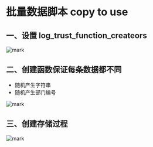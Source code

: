# 批量数据脚本 copy to use

## 一、设置 log_trust_function_createors

![mark](http://codedorado.oss-cn-beijing.aliyuncs.com/images/20200405/154235054.png)

## 二、创建函数保证每条数据都不同

- 随机产生字符串
- 随机产生部门编号

![mark](http://codedorado.oss-cn-beijing.aliyuncs.com/images/20200405/154255986.png)

## 三、创建存储过程

![mark](http://codedorado.oss-cn-beijing.aliyuncs.com/images/20200405/154445377.png)